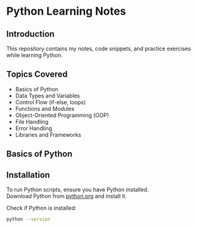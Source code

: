 # Python Learning Notes

## Introduction
This repository contains my notes, code snippets, and practice exercises while learning Python.

## Topics Covered
- Basics of Python
- Data Types and Variables
- Control Flow (if-else, loops)
- Functions and Modules
- Object-Oriented Programming (OOP)
- File Handling
- Error Handling
- Libraries and Frameworks

## Basics of Python


## Installation
To run Python scripts, ensure you have Python installed.  
Download Python from [python.org](https://www.python.org/) and install it.

Check if Python is installed:
```sh
python --version

